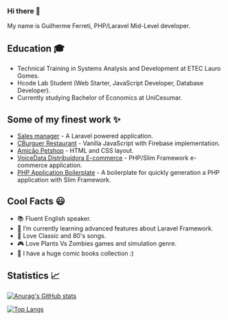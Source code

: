 ### Hi there 👋

My name is Guilherme Ferreti, PHP/Laravel Mid-Level developer.

## Education 🎓

* Technical Training in Systems Analysis and Development at ETEC Lauro Gomes.
* Hcode Lab Student (Web Starter, JavaScript Developer, Database Developer).
* Currently studying Bachelor of Economics at UniCesumar.

## Some of my finest work ✨

* [Sales manager](https://sales-manager-guilherme.herokuapp.com/) - A Laravel powered application.
* [CBurguer Restaurant](https://cburguer-1958c.firebaseapp.com/login.html) - Vanilla JavaScript with Firebase implementation.
* [Amicão Petshop](https://petshopamicao.github.io/index.html) - HTML and CSS layout.
* [VoiceData Distribuídora E-commerce](https://loja.voicedata.com.br/) - PHP/Slim Framework e-commerce application.
* [PHP Application Boilerplate](https://github.com/Guilherme-Ferreti/php-slim-boilerplate) - A boilerplate for quickly generation a PHP application with Slim Framework.

## Cool Facts 😃

- 📚 Fluent English speaker.
- 🌱 I’m currently learning advanced features about Laravel Framework.
- 🎵 Love Classic and 80's songs.
- 🎮 Love Plants Vs Zombies games and simulation genre. 
- 🧩 I have a huge comic books collection :)

## Statistics 📈

[![Anurag's GitHub stats](https://github-readme-stats.vercel.app/api?username=Guilherme-Ferreti&show_icons=true&theme=cobalt&hide=issues)](https://github.com/Guilherme-Ferreti)

[![Top Langs](https://github-readme-stats.vercel.app/api/top-langs/?username=Guilherme-Ferreti&layout=compact)](https://github.com/Guilherme-Ferreti)
